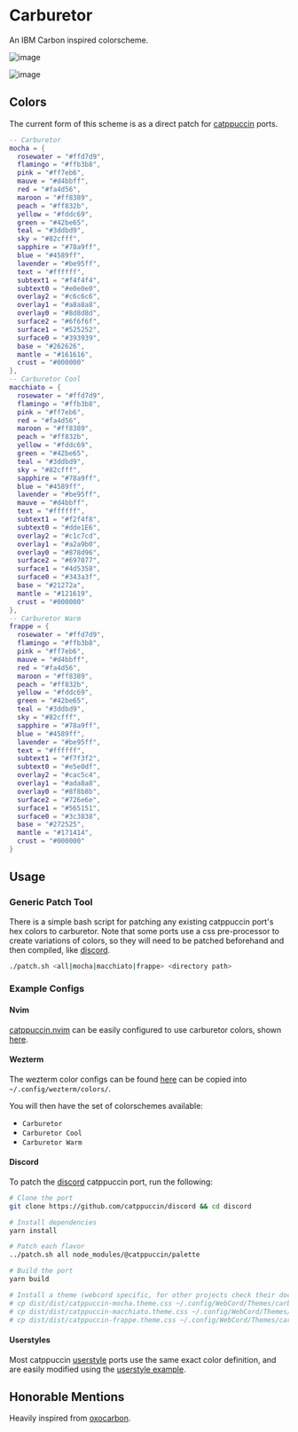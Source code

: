 # Carburetor

An IBM Carbon inspired colorscheme. 

![image](https://github.com/ozwaldorf/carburetor/assets/8976745/fa15c369-5f7b-4196-b863-496583beac96)

![image](https://github.com/ozwaldorf/carburetor/assets/8976745/c58ed141-858a-4422-aea4-24ce89625fd1)

## Colors

The current form of this scheme is as a direct patch for [catppuccin](https://github.com/catppuccin/catppuccin) ports.

```lua
-- Carburetor
mocha = {
  rosewater = "#ffd7d9",
  flamingo = "#ffb3b8",
  pink = "#ff7eb6",
  mauve = "#d4bbff",
  red = "#fa4d56",
  maroon = "#ff8389",
  peach = "#ff832b",
  yellow = "#fddc69",
  green = "#42be65",
  teal = "#3ddbd9",
  sky = "#82cfff",
  sapphire = "#78a9ff",
  blue = "#4589ff",
  lavender = "#be95ff",
  text = "#ffffff",
  subtext1 = "#f4f4f4",
  subtext0 = "#e0e0e0",
  overlay2 = "#c6c6c6",
  overlay1 = "#a8a8a8",
  overlay0 = "#8d8d8d",
  surface2 = "#6f6f6f",
  surface1 = "#525252",
  surface0 = "#393939",
  base = "#262626",
  mantle = "#161616",
  crust = "#000000"
},
-- Carburetor Cool
macchiato = {
  rosewater = "#ffd7d9",
  flamingo = "#ffb3b8",
  pink = "#ff7eb6",
  red = "#fa4d56",
  maroon = "#ff8389",
  peach = "#ff832b",
  yellow = "#fddc69",
  green = "#42be65",
  teal = "#3ddbd9",
  sky = "#82cfff",
  sapphire = "#78a9ff",
  blue = "#4589ff",
  lavender = "#be95ff",
  mauve = "#d4bbff",
  text = "#ffffff",
  subtext1 = "#f2f4f8",
  subtext0 = "#dde1E6",
  overlay2 = "#c1c7cd",
  overlay1 = "#a2a9b0",
  overlay0 = "#878d96",
  surface2 = "#697077",
  surface1 = "#4d5358",
  surface0 = "#343a3f",
  base = "#21272a",
  mantle = "#121619",
  crust = "#000000"
},
-- Carburetor Warm
frappe = {
  rosewater = "#ffd7d9",
  flamingo = "#ffb3b8",
  pink = "#ff7eb6",
  mauve = "#d4bbff",
  red = "#fa4d56",
  maroon = "#ff8389",
  peach = "#ff832b",
  yellow = "#fddc69",
  green = "#42be65",
  teal = "#3ddbd9",
  sky = "#82cfff",
  sapphire = "#78a9ff",
  blue = "#4589ff",
  lavender = "#be95ff",
  text = "#ffffff",
  subtext1 = "#f7f3f2",
  subtext0 = "#e5e0df",
  overlay2 = "#cac5c4",
  overlay1 = "#ada8a8",
  overlay0 = "#8f8b8b",
  surface2 = "#726e6e",
  surface1 = "#565151",
  surface0 = "#3c3838",
  base = "#272525",
  mantle = "#171414",
  crust = "#000000"
}
```

## Usage 

### Generic Patch Tool

There is a simple bash script for patching any existing catppuccin port's hex colors to carburetor. Note that some ports use a css pre-processor to create variations of colors, so they will need to be patched beforehand and then compiled, like [discord](#discord).

```bash
./patch.sh <all|mocha|macchiato|frappe> <directory path>
```

### Example Configs

#### Nvim

[catppuccin.nvim](https://github.com/catppuccin/nvim) can be easily configured to use carburetor colors, shown [here](src/nvim.lua).

#### Wezterm

The wezterm color configs can be found [here](src/wezterm) can be copied into `~/.config/wezterm/colors/`.

You will then have the set of colorschemes available:

- `Carburetor`
- `Carburetor Cool`
- `Carburetor Warm`

#### Discord

To patch the [discord](https://github.com/catppuccin/discord) catppuccin port, run the following:

```bash
# Clone the port
git clone https://github.com/catppuccin/discord && cd discord

# Install dependencies
yarn install

# Patch each flavor
../patch.sh all node_modules/@catppuccin/palette

# Build the port
yarn build 

# Install a theme (webcord specific, for other projects check their docs)
# cp dist/dist/catppuccin-mocha.theme.css ~/.config/WebCord/Themes/carburator
# cp dist/dist/catppuccin-macchiato.theme.css ~/.config/WebCord/Themes/carburator-cool
# cp dist/dist/catppuccin-frappe.theme.css ~/.config/WebCord/Themes/carburator-warm
```

#### Userstyles

Most catppuccin [userstyle](https://github.com/catppuccin/userstyles/) ports use the same exact color definition, and are easily modified using the [userstyle example](src/userstyle.css).

## Honorable Mentions

Heavily inspired from [oxocarbon](https://github.com/nyoom-engineering/oxocarbon/).
